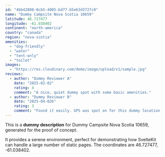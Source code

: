 ```yaml
---
id: "4bb42808-0cb5-4005-bd77-b5e63d3727c0"
name: "Dummy Campsite Nova Scotia 10659"
latitude: 46.727477
longitude: -61.038402
continent: "north-america"
country: "canada"
region: "nova-scotia"
amenities:
  - "dog-friendly"
  - "water"
  - "tent-only"
  - "toilet"
images:
  - "https://res.cloudinary.com/demo/image/upload/v1/sample.jpg"
reviews:
  - author: "Dummy Reviewer A"
    date: "2025-02-02"
    rating: 4
    comment: "A nice, quiet dummy spot with some basic amenities."
  - author: "Dummy Reviewer B"
    date: "2025-04-026"
    rating: 3
    comment: "Found it easily. GPS was spot on for this dummy location."
---
```


This is a **dummy description** for Dummy Campsite Nova Scotia 10659, generated for the proof of concept.

It provides a serene environment, perfect for demonstrating how SvelteKit can handle a large number of static pages. The coordinates are 46.727477, -61.038402.

